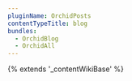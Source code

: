 ```yaml
---
pluginName: OrchidPosts
contentTypeTitle: blog
bundles:
  - OrchidBlog
  - OrchidAll
---
```


{% extends '_contentWikiBase' %}
